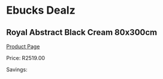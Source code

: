 
# Ebucks Dealz
## Royal Abstract Black Cream 80x300cm
[Product Page](https://www.ebucks.com/web/shop/productSelected.do?prodId=1210579175&catId=1209942441)

Price: R2519.00

Savings: 


	